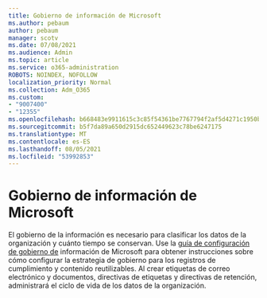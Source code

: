 ```yaml
---
title: Gobierno de información de Microsoft
ms.author: pebaum
author: pebaum
manager: scotv
ms.date: 07/08/2021
ms.audience: Admin
ms.topic: article
ms.service: o365-administration
ROBOTS: NOINDEX, NOFOLLOW
localization_priority: Normal
ms.collection: Adm_O365
ms.custom:
- "9007400"
- "12355"
ms.openlocfilehash: b668483e9911615c3c85f54361be7767794f2af5d4271c1950b01b401a2e2ef2
ms.sourcegitcommit: b5f7da89a650d2915dc652449623c78be6247175
ms.translationtype: MT
ms.contentlocale: es-ES
ms.lasthandoff: 08/05/2021
ms.locfileid: "53992853"
---
```

# <a name="microsoft-information-governance"></a>Gobierno de información de Microsoft

El gobierno de la información es necesario para clasificar los datos de la organización y cuánto tiempo se conservan. Use la [guía de configuración de gobierno de](https://admin.microsoft.com/AdminPortal/Home#/modernonboarding/migsetupguide) información de Microsoft para obtener instrucciones sobre cómo configurar la estrategia de gobierno para los registros de cumplimiento y contenido reutilizables. Al crear etiquetas de correo electrónico y documentos, directivas de etiquetas y directivas de retención, administrará el ciclo de vida de los datos de la organización.

